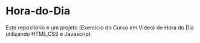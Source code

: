# Hora-do-Dia
Este repositório é um projeto (Exercicio do Curso em Video) de Hora do Dia utilizando HTML,CSS e Javascript
